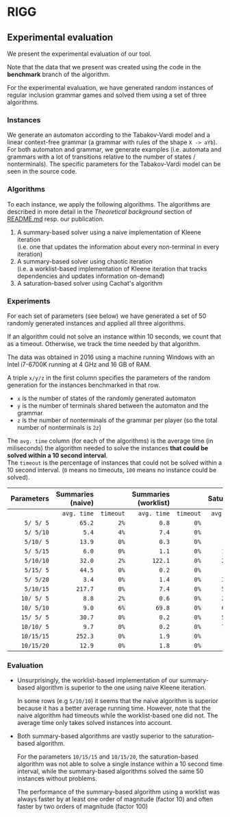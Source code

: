 RIGG
====

Experimental evaluation
-----------------------

We present the experimental evaluation of our tool.

Note that the data that we present was created using the code in the **benchmark** branch of the algorithm.

For the experimental evaluation, we have generated random instances of regular inclusion grammar games and solved them using a set of three algorithms.

### Instances

We generate an automaton according to the Tabakov-Vardi model and a linear context-free grammar (a grammar with rules of the shape `X -> aYb`).
For both automaton and grammar, we generate examples (i.e. automata and grammars with a lot of transitions relative to the number of states / nonterminals).
The specific parameters for the Tabakov-Vardi model can be seen in the source code.

### Algorithms

To each instance, we apply the following algorithms.
The algorithms are described in more detail in the *Theoretical background* section of [README.md](README.md) resp. our publication.

1. A summary-based solver using a naive implementation of Kleene iteration\
   (i.e. one that updates the information about every non-terminal in every iteration)
2. A summary-based solver using chaotic iteration\
   (i.e. a worklist-based implementation of Kleene iteration that tracks dependencies and updates information on-demand)
3. A saturation-based solver using Cachat's algorithm


### Experiments

For each set of parameters (see below) we have generated a set of 50 randomly generated instances and applied all three algorithms.

If an algorithm could not solve an instance within 10 seconds, we count that as a timeout.
Otherwise, we track the time needed by that algorithm.

The data was obtained in 2016 using a machine running Windows with an Intel i7-6700K running at 4 GHz and 16 GB of RAM.

A triple `x/y/z` in the first column specifies the parameters of the random generation for the instances benchmarked in that row.
* `x` is the number of states of the randomly generated automaton
* `y` is the number of terminals shared between the automaton and the grammar
* `z` is the number of nonterminals of the grammar per player (so the total number of nonterminals is `2z`)

The `avg. time` column (for each of the algorithms) is the average time (in miliseconds) the algorithm needed to solve the instances **that could be solved within a 10 second interval**.\
The `timeout` is the percentage of instances that could not be solved within a 10 second interval. (`0` means no timeouts, `100` means no instance could be solved).

| Parameters | Summaries (naive) |           | Summaries (worklist) |           | Saturation  |           |
|-----------:|------------------:|----------:|---------------------:|----------:|------------:|----------:|
|            |       `avg. time` | `timeout` |          `avg. time` | `timeout` | `avg. time` | `timeout` |
| ` 5/ 5/ 5` |           `65.2`  |      `2%` |                `0.8` |      `0%` |      `94.7` |      `0%` |
| ` 5/ 5/10` |            `5.4`  |      `4%` |                `7.4` |      `0%` |     `701.7` |      `0%` |
| ` 5/10/ 5` |           `13.9`  |      `0%` |                `0.3` |      `0%` |     `375.7` |      `0%` |
| ` 5/ 5/15` |            `6.0`  |      `0%` |                `1.1` |      `0%` |    `1618.6` |      `0%` |
| ` 5/10/10` |           `32.0`  |      `2%` |              `122.1` |      `0%` |    `2214.4` |      `0%` |
| ` 5/15/ 5` |           `44.5`  |      `0%` |                `0.2` |      `0%` |     `620.7` |      `0%` |
| ` 5/ 5/20` |            `3.4`  |      `0%` |                `1.4` |      `0%` |    `3434.6` |      `4%` |
| ` 5/10/15` |          `217.7`  |      `0%` |                `7.4` |      `0%` |    `5263.0` |     `16%` |
| `10/ 5/ 5` |            `8.8`  |      `2%` |                `0.6` |      `0%` |    `2737.8` |      `2%` |
| `10/ 5/10` |            `9.0`  |      `6%` |               `69.8` |      `0%` |    `6484.9` |     `66%` |
| `15/ 5/ 5` |           `30.7`  |      `0%` |                `0.2` |      `0%` |    `5442.4` |     `52%` |
| `10/10/ 5` |            `9.7`  |      `0%` |                `0.2` |      `0%` |    `7702.1` |     `92%` |
| `10/15/15` |          `252.3`  |      `0%` |                `1.9` |      `0%` |       `n/a` |    `100%` |
| `10/15/20` |           `12.9`  |      `0%` |                `1.8` |      `0%` |       `n/a` |    `100%` |

### Evaluation

* Unsurprisingly, the worklist-based implementation of our summary-based algorithm is superior to the one using naive Kleene iteration.

  In some rows (e.g `5/10/10`) it seems that the naive algorithm is superior because it has a better average running time. However, note that the naive algorithm had timeouts while the worklist-based one did not. The average time only takes solved instances into account.

* Both summary-based algorithms are vastly superior to the saturation-based algorithm.

  For the parameters `10/15/15` and `10/15/20`, the saturation-based algorithm was not able to solve a single instance within a 10 second time interval, while the summary-based algorithms solved the same 50 instances without problems.

  The performance of the summary-based algorithm using a worklist was always faster by at least one order of magnitude (factor 10) and often faster by two orders of magnitude (factor 100)
